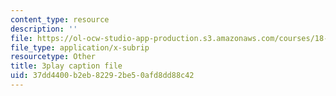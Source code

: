```yaml
---
content_type: resource
description: ''
file: https://ol-ocw-studio-app-production.s3.amazonaws.com/courses/18-03sc-differential-equations-fall-2011/37dd4400b2eb82292be50afd8dd88c42_UJG0f0BSX14.srt
file_type: application/x-subrip
resourcetype: Other
title: 3play caption file
uid: 37dd4400-b2eb-8229-2be5-0afd8dd88c42
---
```


